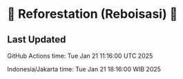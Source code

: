 
# 🌳 Reforestation (Reboisasi) 🌲

## Last Updated

GitHub Actions time: Tue Jan 21 11:16:00 UTC 2025

Indonesia/Jakarta time: Tue Jan 21 18:16:00 WIB 2025
